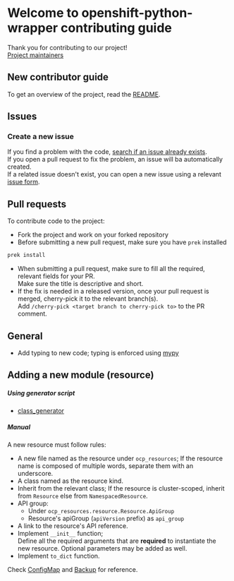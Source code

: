 # Welcome to openshift-python-wrapper contributing guide

Thank you for contributing to our project!  
[Project maintainers](https://github.com/RedHatQE/openshift-python-wrapper/blob/main/OWNERS)

## New contributor guide

To get an overview of the project, read the [README](README.md).

## Issues

### Create a new issue

If you find a problem with the code, [search if an issue already exists](https://github.com/RedHatQE/openshift-python-wrapper/issues).  
If you open a pull request to fix the problem, an issue will ba automatically created.  
If a related issue doesn't exist, you can open a new issue using a relevant [issue form](https://github.com/RedHatQE/openshift-python-wrapper/issues/new/choose).

## Pull requests

To contribute code to the project:

- Fork the project and work on your forked repository
- Before submitting a new pull request, make sure you have `prek` installed

```bash
prek install
```

- When submitting a pull request, make sure to fill all the required, relevant fields for your PR.  
  Make sure the title is descriptive and short.
- If the fix is needed in a released version, once your pull request is merged, cherry-pick it to the relevant branch(s).  
  Add `/cherry-pick <target branch to cherry-pick to>` to the PR comment.

## General

- Add typing to new code; typing is enforced using [mypy](https://mypy-lang.org/)

## Adding a new module (resource)

##### Using generator script

- [class_generator](class_generator/README.md)

##### Manual

A new resource must follow rules:

- A new file named as the resource under `ocp_resources`; If the resource name is composed of multiple words, separate them with an underscore.
- A class named as the resource kind.
- Inherit from the relevant class; If the resource is cluster-scoped, inherit from `Resource` else from `NamespacedResource`.
- API group:
  - Under `ocp_resources.resource.Resource.ApiGroup`
  - Resource's apiGroup (`apiVersion` prefix) as `api_group`
- A link to the resource's API reference.
- Implement `__init__` function;  
  Define all the required arguments that are **required** to instantiate the new resource. Optional parameters may be added as well.
- Implement `to_dict` function.

Check [ConfigMap](ocp_resources/configmap.py) and [Backup](ocp_resources/backup.py) for reference.
